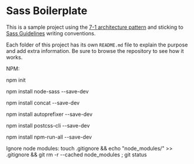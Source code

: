 # Sass Boilerplate

This is a sample project using the [7-1 architecture pattern](http://sass-guidelin.es/#architecture) and sticking to [Sass Guidelines](http://sass-guidelin.es) writing conventions.

Each folder of this project has its own `README.md` file to explain the purpose and add extra information. Be sure to browse the repository to see how it works.

NPM:

npm init

npm install node-sass --save-dev

npm install concat --save-dev

npm install autoprefixer --save-dev

npm install postcss-cli --save-dev

npm install npm-run-all --save-dev

Ignore node modules:
touch .gitignore && echo "node_modules/" >> .gitignore && git rm -r --cached node_modules ; git status
